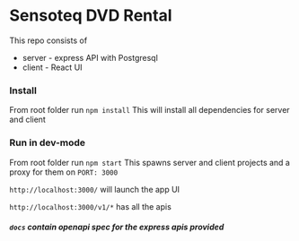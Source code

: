 # Sensoteq DVD Rental

This repo consists of
- server - express API with Postgresql
- client - React UI

### Install
From root folder run `npm install`
This will install all dependencies for server and client

### Run in dev-mode
From root folder run `npm start`
This spawns server and client projects and a proxy for them on `PORT: 3000`

`http://localhost:3000/` will launch the app UI

`http://localhost:3000/v1/*` has all the apis

##### `docs` contain openapi spec for the express apis provided
